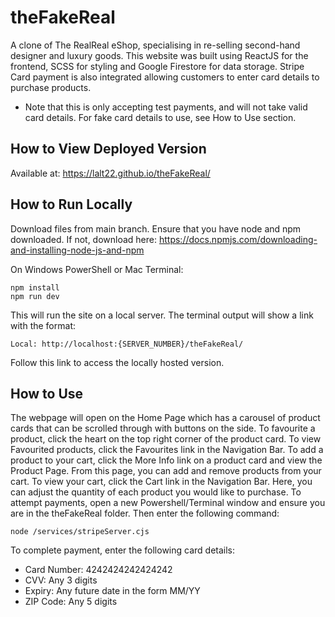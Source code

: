 # theFakeReal

A clone of The RealReal eShop, specialising in re-selling second-hand designer and luxury goods.
This website was built using ReactJS for the frontend, SCSS for styling and Google Firestore for data storage.
Stripe Card payment is also integrated allowing customers to enter card details to purchase products.

- Note that this is only accepting test payments, and will not take valid card details. For fake card details to use, see How to Use section.

## How to View Deployed Version

Available at: https://lalt22.github.io/theFakeReal/

## How to Run Locally

Download files from main branch. Ensure that you have node and npm downloaded. If not, download here: https://docs.npmjs.com/downloading-and-installing-node-js-and-npm

On Windows PowerShell or Mac Terminal:

```console
npm install
npm run dev
```

This will run the site on a local server. The terminal output will show a link with the format:

```console
Local: http://localhost:{SERVER_NUMBER}/theFakeReal/
```

Follow this link to access the locally hosted version.

## How to Use

The webpage will open on the Home Page which has a carousel of product cards that can be scrolled through with buttons on the side. To favourite a product, click the heart on the top right corner of the product card.
To view Favourited products, click the Favourites link in the Navigation Bar.
To add a product to your cart, click the More Info link on a product card and view the Product Page. From this page, you can add and remove products from your cart.
To view your cart, click the Cart link in the Navigation Bar. Here, you can adjust the quantity of each product you would like to purchase.
To attempt payments, open a new Powershell/Terminal window and ensure you are in the theFakeReal folder. Then enter the following command:

```console
node /services/stripeServer.cjs
```

To complete payment, enter the following card details:

- Card Number: 4242424242424242
- CVV: Any 3 digits
- Expiry: Any future date in the form MM/YY
- ZIP Code: Any 5 digits
